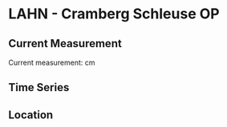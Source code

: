 # LAHN - Cramberg Schleuse OP

## Current Measurement

Current measurement: <Value topic="rivers/pegel-online/LAHN/Cramberg_Schleuse_OP/measurementValue"/> cm

## Time Series

<TimeSeries topic="rivers/pegel-online/LAHN/Cramberg_Schleuse_OP/measurementValue" period="week" />

## Location

<WorldMap>
  <Marker lat="50.34265462281455" lon="7.955810844130273" labelTopic="rivers/pegel-online/LAHN/Cramberg_Schleuse_OP" />
</WorldMap>
